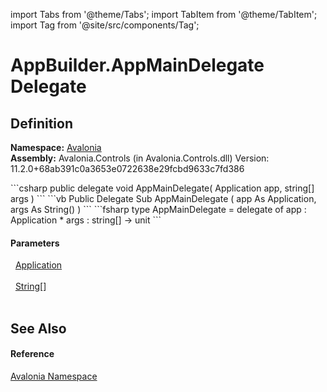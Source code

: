 import Tabs from '@theme/Tabs'; 
import TabItem from '@theme/TabItem'; 
import Tag from '@site/src/components/Tag'; 

# AppBuilder.AppMainDelegate Delegate




## Definition
**Namespace:** <a href="N_Avalonia">Avalonia</a>  
**Assembly:** Avalonia.Controls (in Avalonia.Controls.dll) Version: 11.2.0+68ab391c0a3653e0722638e29fcbd9633c7fd386

<Tabs groupId="api-code-preview">
<TabItem value="csharp" label="C#">
```csharp
public delegate void AppMainDelegate(
	Application app,
	string[] args
)
```
</TabItem>
<TabItem value="vb" label="VB">
```vb
Public Delegate Sub AppMainDelegate ( 
	app As Application,
	args As String()
)
```
</TabItem>
<TabItem value="fsharp" label="F#">
```fsharp
type AppMainDelegate = 
    delegate of 
        app : Application * 
        args : string[] -> unit
```
</TabItem>
</Tabs>



#### Parameters
<dl><dt>  <a href="T_Avalonia_Application">Application</a></dt><dd> </dd><dt>  <a href="https://learn.microsoft.com/dotnet/api/system.string" target="_blank" rel="noopener noreferrer">String</a>[]</dt><dd> </dd></dl>

## See Also


#### Reference
<a href="N_Avalonia">Avalonia Namespace</a>  
